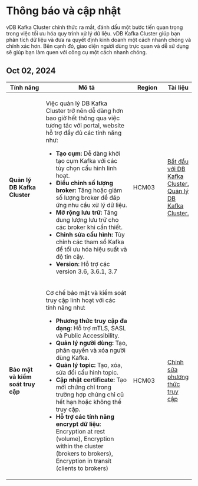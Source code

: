 # Thông báo và cập nhật

vDB Kafka Cluster chính thức ra mắt, đánh dấu một bước tiến quan trọng trong việc tối ưu hóa quy trình xử lý dữ liệu. vDB Kafka Cluster giúp bạn phân tích dữ liệu và đưa ra quyết định kinh doanh một cách nhanh chóng và chính xác hơn. Bên cạnh đó, giao diện người dùng trực quan và dễ sử dụng sẽ giúp bạn làm quen với công cụ một cách nhanh chóng.

## Oct 02, 2024

<table data-full-width="true"><thead><tr><th width="169.5">Tính năng</th><th width="522">Mô tả</th><th width="135">Region</th><th>Tài liệu</th></tr></thead><tbody><tr><td><strong>Quản lý DB Kafka Cluster</strong></td><td><p>Việc quản lý DB Kafka Cluster trở nên dễ dàng hơn bao giờ hết thông qua việc tương tác với portal, website hỗ trợ đầy đủ các tính năng như:</p><ul><li><strong>Tạo cụm:</strong> Dễ dàng khởi tạo cụm Kafka với các tùy chọn cấu hình linh hoạt.</li><li><strong>Điều chỉnh số lượng broker:</strong> Tăng hoặc giảm số lượng broker để đáp ứng nhu cầu xử lý dữ liệu.</li><li><strong>Mở rộng lưu trữ:</strong> Tăng dung lượng lưu trữ cho các broker khi cần thiết.</li><li><strong>Chỉnh sửa cấu hình:</strong> Tùy chỉnh các tham số Kafka để tối ưu hóa hiệu suất và độ tin cậy.</li><li><strong>Version</strong>: Hỗ trợ các version 3.6, 3.6.1, 3.7</li></ul><p></p></td><td>HCM03</td><td><a href="bat-dau-voi-kafka-cluster.md">Bắt đầu với DB Kafka Cluster.</a><br><a href="quan-ly-kafka-cluster/">Quản lý DB Kafka Cluster.</a></td></tr><tr><td><strong>Bảo mật và kiểm soát truy cập</strong></td><td><p>Cơ chế bảo mật và kiểm soát truy cập linh hoạt với các tính năng như:</p><ul><li><strong>Phương thức truy cập đa dạng:</strong> Hỗ trợ mTLS, SASL và Public Accessibility.</li><li><strong>Quản lý người dùng:</strong> Tạo, phân quyền và xóa người dùng Kafka.</li><li><strong>Quản lý topic:</strong> Tạo, xóa, sửa đổi cấu hình topic.</li><li><strong>Cập nhật certificate:</strong> Tạo mới chứng chỉ trong trường hợp chứng chỉ cũ hết hạn hoặc không thể truy cập.</li><li><strong>Hỗ trợ các tính năng encrypt dữ liệu</strong>: Encryption at rest (volume), Encryption within the cluster (brokers to brokers), Encryption in transit (clients to brokers)</li></ul></td><td>HCM03</td><td><a href="quan-ly-kafka-cluster/chinh-sua-phuong-thuc-truy-cap.md">Chỉnh sửa phương thức truy cập</a></td></tr></tbody></table>

##

